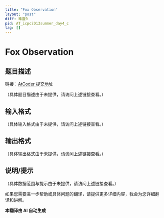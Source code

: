 ```yaml
---
title: "Fox Observation"
layout: "post"
diff: 难度0
pid: AT_icpc2013summer_day4_c
tag: []
---
```


# Fox Observation

## 题目描述

链接：[AtCoder 提交地址](https://atcoder.jp/contests/jag2013summer-day4/tasks/icpc2013summer_day4_c)

（具体题目描述由于未提供，请访问上述链接查看。）

## 输入格式

（具体输入格式由于未提供，请访问上述链接查看。）

## 输出格式

（具体输出格式由于未提供，请访问上述链接查看。）

## 说明/提示

（具体数据范围与提示由于未提供，请访问上述链接查看。）

如果您需要进一步帮助或具体问题的翻译，请提供更多详细内容，我会为您详细翻译和讲解。

 **本翻译由 AI 自动生成**

